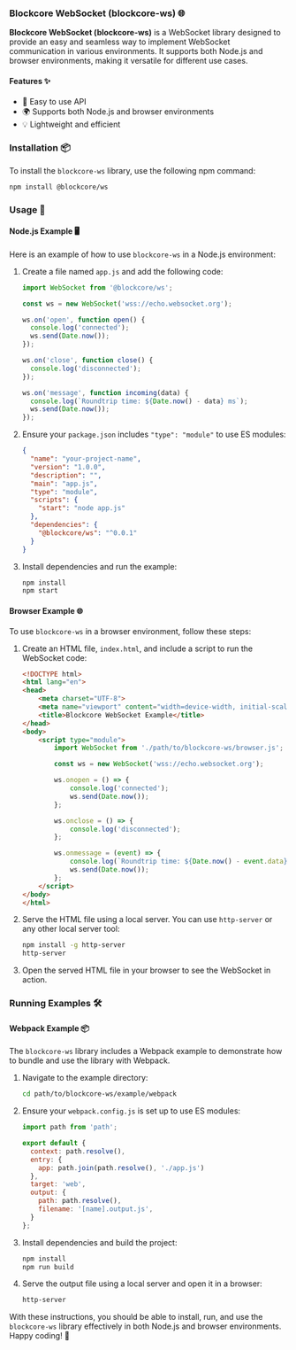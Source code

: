 ### Blockcore WebSocket (blockcore-ws) 🌐

**Blockcore WebSocket (blockcore-ws)** is a WebSocket library designed to provide an easy and seamless way to implement WebSocket communication in various environments. It supports both Node.js and browser environments, making it versatile for different use cases.

#### Features ✨
- 🚀 Easy to use API
- 🌍 Supports both Node.js and browser environments
- 💡 Lightweight and efficient

### Installation 📦

To install the `blockcore-ws` library, use the following npm command:

```sh
npm install @blockcore/ws
```

### Usage 🚀

#### Node.js Example 🖥️

Here is an example of how to use `blockcore-ws` in a Node.js environment:

1. Create a file named `app.js` and add the following code:

   ```js
   import WebSocket from '@blockcore/ws';

   const ws = new WebSocket('wss://echo.websocket.org');

   ws.on('open', function open() {
     console.log('connected');
     ws.send(Date.now());
   });

   ws.on('close', function close() {
     console.log('disconnected');
   });

   ws.on('message', function incoming(data) {
     console.log(`Roundtrip time: ${Date.now() - data} ms`);
     ws.send(Date.now());
   });
   ```

2. Ensure your `package.json` includes `"type": "module"` to use ES modules:

   ```json
   {
     "name": "your-project-name",
     "version": "1.0.0",
     "description": "",
     "main": "app.js",
     "type": "module",
     "scripts": {
       "start": "node app.js"
     },
     "dependencies": {
       "@blockcore/ws": "^0.0.1"
     }
   }
   ```

3. Install dependencies and run the example:

   ```sh
   npm install
   npm start
   ```

#### Browser Example 🌐

To use `blockcore-ws` in a browser environment, follow these steps:

1. Create an HTML file, `index.html`, and include a script to run the WebSocket code:

   ```html
   <!DOCTYPE html>
   <html lang="en">
   <head>
       <meta charset="UTF-8">
       <meta name="viewport" content="width=device-width, initial-scale=1.0">
       <title>Blockcore WebSocket Example</title>
   </head>
   <body>
       <script type="module">
           import WebSocket from './path/to/blockcore-ws/browser.js';

           const ws = new WebSocket('wss://echo.websocket.org');

           ws.onopen = () => {
               console.log('connected');
               ws.send(Date.now());
           };

           ws.onclose = () => {
               console.log('disconnected');
           };

           ws.onmessage = (event) => {
               console.log(`Roundtrip time: ${Date.now() - event.data} ms`);
               ws.send(Date.now());
           };
       </script>
   </body>
   </html>
   ```

2. Serve the HTML file using a local server. You can use `http-server` or any other local server tool:

   ```sh
   npm install -g http-server
   http-server
   ```

3. Open the served HTML file in your browser to see the WebSocket in action.

### Running Examples 🛠️

#### Webpack Example 📦

The `blockcore-ws` library includes a Webpack example to demonstrate how to bundle and use the library with Webpack.

1. Navigate to the example directory:

   ```sh
   cd path/to/blockcore-ws/example/webpack
   ```

2. Ensure your `webpack.config.js` is set up to use ES modules:

   ```js
   import path from 'path';

   export default {
     context: path.resolve(),
     entry: {
       app: path.join(path.resolve(), './app.js')
     },
     target: 'web',
     output: {
       path: path.resolve(),
       filename: '[name].output.js',
     }
   };
   ```

3. Install dependencies and build the project:

   ```sh
   npm install
   npm run build
   ```

4. Serve the output file using a local server and open it in a browser:

   ```sh
   http-server
   ```

With these instructions, you should be able to install, run, and use the `blockcore-ws` library effectively in both Node.js and browser environments. Happy coding! 🎉